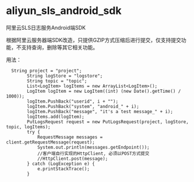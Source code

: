 # aliyun_sls_android_sdk
阿里云SLS日志服务Android端SDK

根据阿里云服务器端SDK改造，只提供GZIP方式压缩后进行提交，仅支持提交功能，不支持查询，删除等其它相关功能。

用法：

      String project = "project";
			String logStore = "logstore";
			String topic = "topic";
			List<LogItem> logItems = new ArrayList<LogItem>();
			LogItem logItem = new LogItem((int) (new Date().getTime() / 1000));
			logItem.PushBack("userid", i + "");
			logItem.PushBack("system", "android_" + i);
			logItem.PushBack("message", "it's a test message_" + i);
			logItems.add(logItem);
			PutLogsRequest request = new PutLogsRequest(project, logStore, topic, logItems);
			try {
				RequestMessage messages = client.getRequestMessage(request);
				System.out.println(messages.getEndpoint());				
				//客户端自行实现的HttpClient, 必须以POST方式提交
				//HttpClient.post(message);
			} catch (LogException e) {
				e.printStackTrace();
			}

